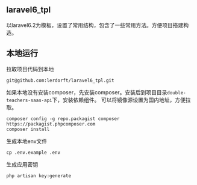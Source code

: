 ## laravel6_tpl

以laravel6.2为模板，设置了常用结构，包含了一些常用方法。方便项目搭建构造。

## 本地运行

拉取项目代码到本地
```
git@github.com:lerdorft/laravel6_tpl.git
```

如果本地没有安装composer，先安装composer。安装后到项目目录`double-teachers-saas-api`下，安装依赖组件。
可以将镜像源设置为国内地址，方便拉取。
```
composer config -g repo.packagist composer https://packagist.phpcomposer.com
composer install
```

生成本地env文件
```
cp .env.example .env
```

生成应用密钥
```
php artisan key:generate
```
